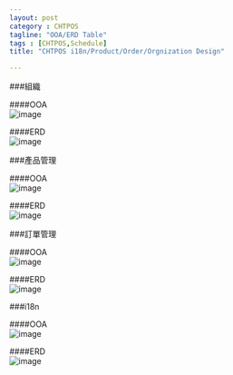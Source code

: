 ```yaml
---
layout: post
category : CHTPOS 
tagline: "OOA/ERD Table"
tags : [CHTPOS,Schedule]
title: "CHTPOS i18n/Product/Order/Orgnization Design"

---
```


###組織

####OOA  
![image](https://farm9.staticflickr.com/8681/16183059249_fe188b9e3b_o.png)

####ERD    
![image](https://farm9.staticflickr.com/8668/15749290953_f15cc90b40_o.png)

###產品管理  

####OOA    
![image](https://farm9.staticflickr.com/8626/16181652128_1e41667515_o.png)

####ERD    
![image](https://farm9.staticflickr.com/8660/16181655468_131280a9a7_o.png)

###訂單管理

####OOA  
![image](https://farm8.staticflickr.com/7380/16368385862_0066f049ea_o.png)

####ERD    
![image](https://farm8.staticflickr.com/7298/16183073339_a026b382b1_o.png)

###i18n  

####OOA  
![image](https://farm8.staticflickr.com/7282/15749312743_588f778dbe_o.png)

####ERD    
![image](https://farm9.staticflickr.com/8573/15746857444_5d59b922ce_o.png)
